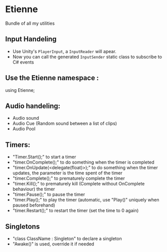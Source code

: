# Etienne
Bundle of all my utilities

## Input Handeling
- Use Unity's `PlayerInput`, a `InputReader` will apear.
- Now you can call the generated `InputSender` static class to subscribe to C# events

## Use the Etienne namespace :
using Etienne;

## Audio handeling:
- Audio sound
- Audio Cue (Random sound between a list of clips)
- Audio Pool

## Timers:
- "Timer.Start(<float>);" to start a timer
- "timer.OnComplete(<delegate>);" to do something when the timer is completed
- "timer.OnUpdate(<delegate(float)>);" to do something when the timer updates, the parameter is the time spent of the timer
- "timer.Complete();" to prematurely complete the timer
- "timer.Kill();" to prematurely kill (Complete without OnComplete behaviour) the timer
- "timer.Pause();" to pause the timer
- "timer.Play();" to play the timer (automatic, use "Play()" uniquely when paused beforehand)
- "timer.Restart();" to restart the timer (set the time to 0 again)

## Singletons
- "class ClassName : Singleton<ClassName>" to declare a singleton
- "Awake()" is used, override it if needed
